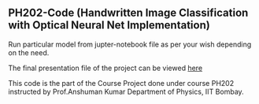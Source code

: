 ## PH202-Code (Handwritten Image Classification with Optical Neural Net Implementation)


Run particular model from jupter-notebook file as per your wish depending on the need.

The final presentation file of the project can be viewed [here](https://github.com/Heyymant/Diffractive-Neural-Network-PH-202/blob/main/ALL%20OPTICAL%20MACHINE%20LEARNING%20D2NN%20PH202%20.pdf)

This code is the part of the Course Project done under course PH202 instructed by Prof.Anshuman Kumar Department of Physics, IIT Bombay.

